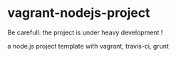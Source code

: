 vagrant-nodejs-project
======================

Be carefull: the project is under heavy development !


a node.js project template with vagrant, travis-ci, grunt

